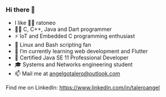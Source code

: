 ### Hi there 👋

- I like 🐀🐁 ratoneo
- 🧑‍💻 C, C++, Java and Dart programmer
- ⚡ IoT and Embedded C programming enthusiast
- 🐧 Linux and Bash scripting fan
- 🌱 I’m currently learning web development and Flutter
- 📔 Certified Java SE 11 Professional Developer
- 🎓 Systems and Networks engineering student
- 📫 Mail me at angelgotalero@outlook.com

Find me on LinkedIn:
https://www.linkedin.com/in/taleroangel
